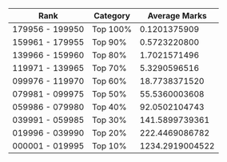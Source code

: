| Rank | Category | Average Marks |
|------|----------|---------------|
| 179956 - 199950 | Top 100% | 0.1201375909 |
| 159961 - 179955 | Top 90% | 0.5723220800 |
| 139966 - 159960 | Top 80% | 1.7021571496 |
| 119971 - 139965 | Top 70% | 5.3290596516 |
| 099976 - 119970 | Top 60% | 18.7738371520 |
| 079981 - 099975 | Top 50% | 55.5360003608 |
| 059986 - 079980 | Top 40% | 92.0502104743 |
| 039991 - 059985 | Top 30% | 141.5899739361 |
| 019996 - 039990 | Top 20% | 222.4469086782 |
| 000001 - 019995 | Top 10% | 1234.2919004522 |
